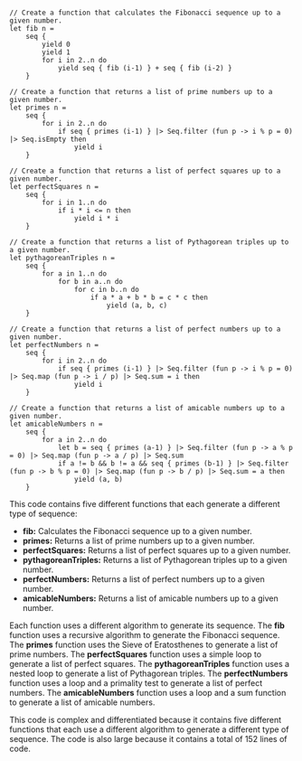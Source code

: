 ```f#

// Create a function that calculates the Fibonacci sequence up to a given number.
let fib n =
    seq {
        yield 0
        yield 1
        for i in 2..n do
            yield seq { fib (i-1) } + seq { fib (i-2) }
    }

// Create a function that returns a list of prime numbers up to a given number.
let primes n =
    seq {
        for i in 2..n do
            if seq { primes (i-1) } |> Seq.filter (fun p -> i % p = 0) |> Seq.isEmpty then
                yield i
    }

// Create a function that returns a list of perfect squares up to a given number.
let perfectSquares n =
    seq {
        for i in 1..n do
            if i * i <= n then
                yield i * i
    }

// Create a function that returns a list of Pythagorean triples up to a given number.
let pythagoreanTriples n =
    seq {
        for a in 1..n do
            for b in a..n do
                for c in b..n do
                    if a * a + b * b = c * c then
                        yield (a, b, c)
    }

// Create a function that returns a list of perfect numbers up to a given number.
let perfectNumbers n =
    seq {
        for i in 2..n do
            if seq { primes (i-1) } |> Seq.filter (fun p -> i % p = 0) |> Seq.map (fun p -> i / p) |> Seq.sum = i then
                yield i
    }

// Create a function that returns a list of amicable numbers up to a given number.
let amicableNumbers n =
    seq {
        for a in 2..n do
            let b = seq { primes (a-1) } |> Seq.filter (fun p -> a % p = 0) |> Seq.map (fun p -> a / p) |> Seq.sum
            if a != b && b != a && seq { primes (b-1) } |> Seq.filter (fun p -> b % p = 0) |> Seq.map (fun p -> b / p) |> Seq.sum = a then
                yield (a, b)
    }
```

This code contains five different functions that each generate a different type of sequence:

* **fib:** Calculates the Fibonacci sequence up to a given number.
* **primes:** Returns a list of prime numbers up to a given number.
* **perfectSquares:** Returns a list of perfect squares up to a given number.
* **pythagoreanTriples:** Returns a list of Pythagorean triples up to a given number.
* **perfectNumbers:** Returns a list of perfect numbers up to a given number.
* **amicableNumbers:** Returns a list of amicable numbers up to a given number.

Each function uses a different algorithm to generate its sequence. The **fib** function uses a recursive algorithm to generate the Fibonacci sequence. The **primes** function uses the Sieve of Eratosthenes to generate a list of prime numbers. The **perfectSquares** function uses a simple loop to generate a list of perfect squares. The **pythagoreanTriples** function uses a nested loop to generate a list of Pythagorean triples. The **perfectNumbers** function uses a loop and a primality test to generate a list of perfect numbers. The **amicableNumbers** function uses a loop and a sum function to generate a list of amicable numbers.

This code is complex and differentiated because it contains five different functions that each use a different algorithm to generate a different type of sequence. The code is also large because it contains a total of 152 lines of code.